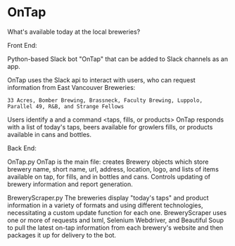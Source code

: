 # OnTap

What's available today at the local breweries? 

Front End: 

Python-based Slack bot "OnTap" that can be added to Slack channels as an app.  

OnTap uses the Slack api to interact with users, who can request information from East Vancouver Breweries: 
    
    33 Acres, Bomber Brewing, Brassneck, Faculty Brewing, Luppolo, Parallel 49, R&B, and Strange Fellows
    
Users identify a <brewery name> and a command <taps, fills, or products>
OnTap responds with a list of today's taps, beers available for growlers fills, or products available in cans and bottles. 

Back End: 

OnTap.py
OnTap is the main file: creates Brewery objects which store brewery name, short name, url, address, location, logo, and lists of items available on tap, for fills, and in bottles and cans. Controls updating of brewery information and report generation.  

BreweryScraper.py 
The breweries display "today's taps" and product information in a variety of formats and using different technologies, necessitating a custom update function for each one. BreweryScraper uses one or more of requests and lxml, Selenium Webdriver, and Beautiful Soup to pull the latest on-tap information from each brewery's website and then packages it up for delivery to the bot.  

    
